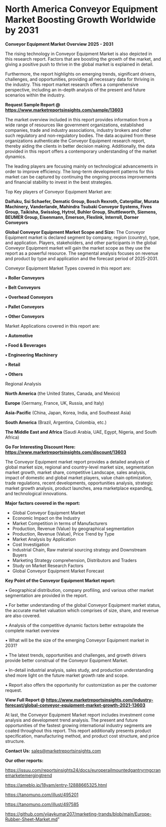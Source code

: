 # North America Conveyor Equipment Market Boosting Growth Worldwide by 2031

<Strong> Conveyor Equipment Market Overview 2025 - 2031</strong>

The rising technology in Conveyor Equipment Market is also depicted in this research report. Factors that are boosting the growth of the market, and giving a positive push to thrive in the global market is explained in detail.

Furthermore, the report highlights on emerging trends, significant drivers, challenges, and opportunities, providing all necessary data for thriving in the industry. This report market research offers a comprehensive perspective, including an in-depth analysis of the present and future scenarios within the industry.

<strong>Request Sample Report @ <a href=https://www.marketreportsinsights.com/sample/13603>https://www.marketreportsinsights.com/sample/13603</a></strong>

The market overview included in this report provides information from a wide range of resources like government organizations, established companies, trade and industry associations, industry brokers and other such regulatory and non-regulatory bodies. The data acquired from these organizations authenticate the Conveyor Equipment research report, thereby aiding the clients in better decision making. Additionally, the data provided in this report offers a contemporary understanding of the market dynamics.

The leading players are focusing mainly on technological advancements in order to improve efficiency. The long-term development patterns for this market can be captured by continuing the ongoing process improvements and financial stability to invest in the best strategies.

Top Key players of Conveyor Equipment Market are:

<strong>Daifuku, Ssi Schaefer, Dematic Group, Bosch Rexroth, Caterpillar, Murata Machinery, Vanderlande, Mahindra Tsubaki Conveyor Systems, Fives Group, Taikisha, Swisslog, Hytrol, Buhler Group, Shuttleworth, Siemens, BEUMER Group, Eisenmann, Emerson, Flexlink, Interroll, Dorner Conveyors</strong>

<strong><b>Global Conveyor Equipment Market Scope and Size:</b></strong>
The Conveyor Equipment market is declared segment by company, region (country), type, and application. Players, stakeholders, and other participants in the global Conveyor Equipment market will gain the market scope as they use the report as a powerful resource. The segmental analysis focuses on revenue and product by type and application and the forecast period of 2025-2031.

Conveyor Equipment Market Types covered in this report are:

<strong>• Roller Conveyors

• Belt Conveyors

• Overhead Conveyors

• Pallet Conveyors

• Other Conveyors</strong>

Market Applications covered in this report are:

<strong>• Automotive

• Food & Beverages

• Engineering Machinery

• Retail

• Others</strong> 

Regional Analysis

<strong>North America</strong> (the United States, Canada, and Mexico)

<strong>Europe</strong> (Germany, France, UK, Russia, and Italy)

<strong>Asia-Pacific</strong> (China, Japan, Korea, India, and Southeast Asia)

<strong>South America</strong> (Brazil, Argentina, Colombia, etc.)

<strong>The Middle East and Africa</strong> (Saudi Arabia, UAE, Egypt, Nigeria, and South Africa)

<strong>Go For Interesting Discount Here: <a href=https://www.marketreportsinsights.com/discount/13603>https://www.marketreportsinsights.com/discount/13603</a></strong>

The Conveyor Equipment market report provides a detailed analysis of global market size, regional and country-level market size, segmentation market growth, market share, competitive Landscape, sales analysis, impact of domestic and global market players, value chain optimization, trade regulations, recent developments, opportunities analysis, strategic market growth analysis, product launches, area marketplace expanding, and technological innovations.

<strong><b>Major factors covered in the report:</b></strong>
<ul>
  <li>Global Conveyor Equipment Market </li>
  <li>Economic Impact on the Industry</li>
  <li>Market Competition in terms of Manufacturers</li>
  <li>Production, Revenue (Value) by geographical segmentation</li>
  <li>Production, Revenue (Value), Price Trend by Type</li>
  <li>Market Analysis by Application</li>
  <li>Cost Investigation</li>
  <li>Industrial Chain, Raw material sourcing strategy and Downstream Buyers</li>
  <li>Marketing Strategy comprehension, Distributors and Traders</li>
  <li>Study on Market Research Factors</li>
  <li>Global Conveyor Equipment Market Forecast</li>
</ul>

<strong><b>Key Point of the Conveyor Equipment Market report:</b></strong>

• Geographical distribution, company profiling, and various other market segmentation are provided in the report.

• For better understanding of the global Conveyor Equipment market status, the accurate market valuation which comprises of size, share, and revenue are also covered.

• Analysis of the competitive dynamic factors better extrapolate the complete market overview

• What will be the size of the emerging Conveyor Equipment market in 2031?

• The latest trends, opportunities and challenges, and growth drivers provide better construal of the Conveyor Equipment Market.

• In-detail industrial analysis, sales study, and production understanding shed more light on the future market growth rate and scope.

• Report also offers the opportunity for customization as per the customer request.

<strong><b>View Full Report @ <a href=https://www.marketreportsinsights.com/industry-forecast/global-conveyor-equipment-market-growth-2021-13603>https://www.marketreportsinsights.com/industry-forecast/global-conveyor-equipment-market-growth-2021-13603</a></b></strong>


At last, the Conveyor Equipment Market report includes investment come analysis and development trend analysis. The present and future opportunities of the fastest growing international industry segments are coated throughout this report. This report additionally presents product specification, manufacturing method, and product cost structure, and price structure.

<strong>Contact Us:</strong>
sales@marketreportsinsights.com

<strong>Our other reports:</strong>

<a href=https://issuu.com/reportsinsights24/docs/europerailmountedgantryrmgcranemarketemergingtrend>https://issuu.com/reportsinsights24/docs/europerailmountedgantryrmgcranemarketemergingtrend</a>

<a href=https://ameblo.jp/18yam/entry-12888665325.html>https://ameblo.jp/18yam/entry-12888665325.html</a>

<a href=https://tanomuno.com/illust/495201>https://tanomuno.com/illust/495201</a>

<a href=https://tanomuno.com/illust/497585>https://tanomuno.com/illust/497585</a>

<a href=https://github.com/vijaykumar207/marketing-trands/blob/main/Europe-Rubber-Sheet-Market.md>https://github.com/vijaykumar207/marketing-trands/blob/main/Europe-Rubber-Sheet-Market.md</a>"

